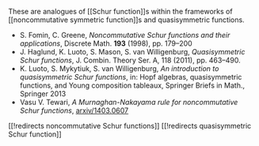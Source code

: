 These are analogues of [[Schur function]]s within the frameworks of [[noncommutative symmetric function]]s and quasisymmetric functions. 

* S. Fomin, C. Greene, _Noncommutative Schur functions and their applications_, Discrete Math. __193__ (1998), pp. 179–200
* J. Haglund, K. Luoto, S. Mason, S. van Willigenburg,
_Quasisymmetric Schur functions_, J. Combin. Theory Ser. A, 118 (2011), pp. 463–490.
* K. Luoto, S. Mykytiuk, S. van Willigenburg, _An introduction to quasisymmetric Schur functions_, in: Hopf algebras, quasisymmetric functions, and Young composition tableaux, Springer Briefs in Math., Springer 2013
* Vasu V. Tewari,  _A Murnaghan-Nakayama rule for noncommutative Schur functions_, [arxiv/1403.0607](http://arxiv.org/abs/1403.0607)

[[!redirects noncommutative Schur functions]]
[[!redirects quasisymmetric Schur function]]